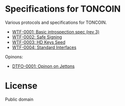 # Specifications for TONCOIN

Various protocols and specifications for TONCOIN.

* [WTF-0001: Basic introspection spec (rev 3)](/specs/wtf-0001.md)
* [WTF-0002: Safe Signing](/specs/wtf-0002.md)
* [WTF-0003: HD Keys Seed](/specs/wtf-0003.md)
* [WTF-0004: Standard Interfaces](/specs/wtf-0004.md)

Opinons:

* [DTFO-0001: Opinon on Jettons](/opinions/dtfo-0001.md)

# License
Public domain